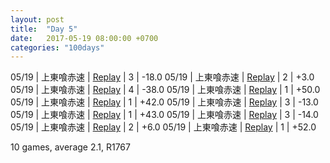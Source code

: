 ```yaml
---
layout: post
title:  "Day 5"
date:   2017-05-19 08:00:00 +0700
categories: "100days"
---
```


05/19 | 上東喰赤速 | <a href="http://tenhou.net/0/?log=2017051913gm-00c1-0000-476dbf68&tw=2">Replay</a> | 3 | -18.0
05/19 | 上東喰赤速 | <a href="http://tenhou.net/0/?log=2017051913gm-00c1-0000-f7e6def4&tw=1">Replay</a> | 2 | +3.0
05/19 | 上東喰赤速 | <a href="http://tenhou.net/0/?log=2017051913gm-00c1-0000-7ee60c26&tw=0">Replay</a> | 4 | -38.0
05/19 | 上東喰赤速 | <a href="http://tenhou.net/0/?log=2017051915gm-00c1-0000-4f5c25b7&tw=3">Replay</a> | 1 | +50.0
05/19 | 上東喰赤速 | <a href="http://tenhou.net/0/?log=2017051916gm-00c1-0000-a84dfe22&tw=0">Replay</a> | 1 | +42.0
05/19 | 上東喰赤速 | <a href="http://tenhou.net/0/?log=2017051917gm-00c1-0000-842af2c7&tw=2">Replay</a> | 3 | -13.0
05/19 | 上東喰赤速 | <a href="http://tenhou.net/0/?log=2017051917gm-00c1-0000-a6b956ab&tw=3">Replay</a> | 1 | +43.0
05/19 | 上東喰赤速 | <a href="http://tenhou.net/0/?log=2017051917gm-00c1-0000-13a56690&tw=1">Replay</a> | 3 | -14.0
05/19 | 上東喰赤速 | <a href="http://tenhou.net/0/?log=2017051918gm-00c1-0000-a8bc2be9&tw=0">Replay</a> | 2 | +6.0
05/19 | 上東喰赤速 | <a href="http://tenhou.net/0/?log=2017051918gm-00c1-0000-7c570767&tw=1">Replay</a> | 1 | +52.0


10 games, average 2.1, R1767
